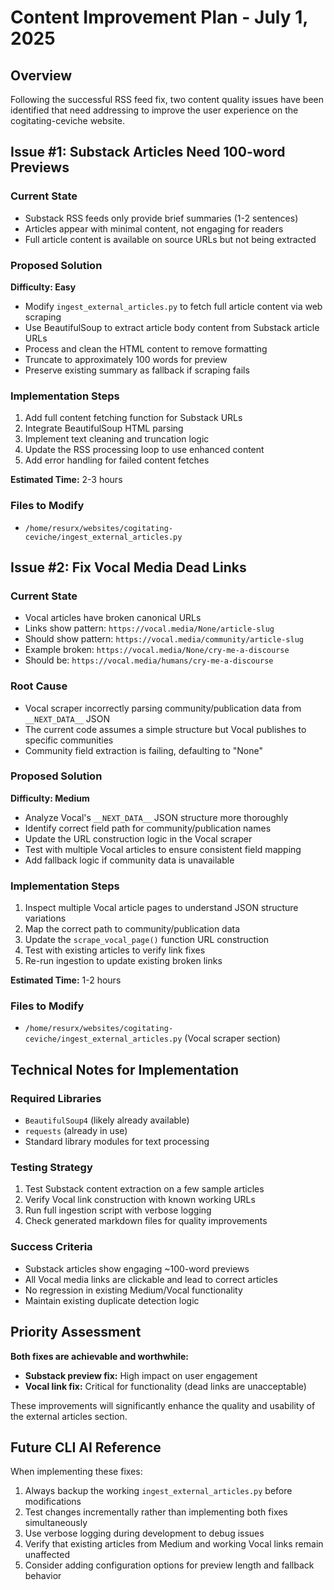 # Content Improvement Plan - July 1, 2025

## Overview

Following the successful RSS feed fix, two content quality issues have been identified that need addressing to improve the user experience on the cogitating-ceviche website.

## Issue #1: Substack Articles Need 100-word Previews

### Current State
- Substack RSS feeds only provide brief summaries (1-2 sentences)
- Articles appear with minimal content, not engaging for readers
- Full article content is available on source URLs but not being extracted

### Proposed Solution
**Difficulty: Easy**
- Modify `ingest_external_articles.py` to fetch full article content via web scraping
- Use BeautifulSoup to extract article body content from Substack article URLs
- Process and clean the HTML content to remove formatting
- Truncate to approximately 100 words for preview
- Preserve existing summary as fallback if scraping fails

### Implementation Steps
1. Add full content fetching function for Substack URLs
2. Integrate BeautifulSoup HTML parsing
3. Implement text cleaning and truncation logic
4. Update the RSS processing loop to use enhanced content
5. Add error handling for failed content fetches

**Estimated Time:** 2-3 hours

### Files to Modify
- `/home/resurx/websites/cogitating-ceviche/ingest_external_articles.py`

## Issue #2: Fix Vocal Media Dead Links

### Current State
- Vocal articles have broken canonical URLs
- Links show pattern: `https://vocal.media/None/article-slug`
- Should show pattern: `https://vocal.media/community/article-slug`
- Example broken: `https://vocal.media/None/cry-me-a-discourse`
- Should be: `https://vocal.media/humans/cry-me-a-discourse`

### Root Cause
- Vocal scraper incorrectly parsing community/publication data from `__NEXT_DATA__` JSON
- The current code assumes a simple structure but Vocal publishes to specific communities
- Community field extraction is failing, defaulting to "None"

### Proposed Solution
**Difficulty: Medium**
- Analyze Vocal's `__NEXT_DATA__` JSON structure more thoroughly
- Identify correct field path for community/publication names
- Update the URL construction logic in the Vocal scraper
- Test with multiple Vocal articles to ensure consistent field mapping
- Add fallback logic if community data is unavailable

### Implementation Steps
1. Inspect multiple Vocal article pages to understand JSON structure variations
2. Map the correct path to community/publication data
3. Update the `scrape_vocal_page()` function URL construction
4. Test with existing articles to verify link fixes
5. Re-run ingestion to update existing broken links

**Estimated Time:** 1-2 hours

### Files to Modify
- `/home/resurx/websites/cogitating-ceviche/ingest_external_articles.py` (Vocal scraper section)

## Technical Notes for Implementation

### Required Libraries
- `BeautifulSoup4` (likely already available)
- `requests` (already in use)
- Standard library modules for text processing

### Testing Strategy
1. Test Substack content extraction on a few sample articles
2. Verify Vocal link construction with known working URLs
3. Run full ingestion script with verbose logging
4. Check generated markdown files for quality improvements

### Success Criteria
- Substack articles show engaging ~100-word previews
- All Vocal media links are clickable and lead to correct articles
- No regression in existing Medium/Vocal functionality
- Maintain existing duplicate detection logic

## Priority Assessment

**Both fixes are achievable and worthwhile:**
- **Substack preview fix:** High impact on user engagement
- **Vocal link fix:** Critical for functionality (dead links are unacceptable)

These improvements will significantly enhance the quality and usability of the external articles section.

## Future CLI AI Reference

When implementing these fixes:
1. Always backup the working `ingest_external_articles.py` before modifications
2. Test changes incrementally rather than implementing both fixes simultaneously
3. Use verbose logging during development to debug issues
4. Verify that existing articles from Medium and working Vocal links remain unaffected
5. Consider adding configuration options for preview length and fallback behavior